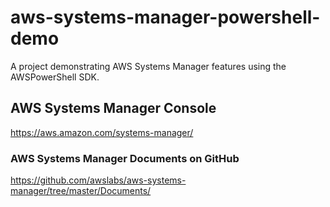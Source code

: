 # aws-systems-manager-powershell-demo
A project demonstrating AWS Systems Manager features using the AWSPowerShell SDK.

## AWS Systems Manager Console
https://aws.amazon.com/systems-manager/

### AWS Systems Manager Documents on GitHub
https://github.com/awslabs/aws-systems-manager/tree/master/Documents/
